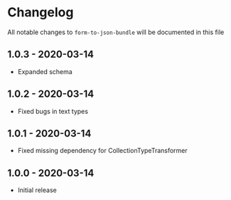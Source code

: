 # Changelog

All notable changes to `form-to-json-bundle` will be documented in this file

## 1.0.3 - 2020-03-14
- Expanded schema

## 1.0.2 - 2020-03-14
- Fixed bugs in text types

## 1.0.1 - 2020-03-14
- Fixed missing dependency for CollectionTypeTransformer

## 1.0.0 - 2020-03-14
- Initial release

